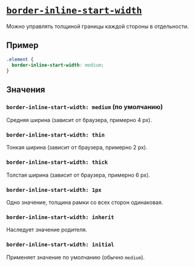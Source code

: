 # [`border-inline-start-width`](../index.md)

Можно управлять толщиной границы каждой стороны в отдельности.

## Пример

```css
.element {
  border-inline-start-width: medium;
}
```

## Значения

### `border-inline-start-width: medium` (по умолчанию)

Средняя ширина (зависит от браузера, примерно 4 px).

### `border-inline-start-width: thin`

Тонкая ширина (зависит от браузера, примерно 2 px).

### `border-inline-start-width: thick`

Толстая ширина (зависит от браузера, примерно 6 px).

### `border-inline-start-width: 1px`

Одно значение, толщина рамки со всех сторон одинаковая.

### `border-inline-start-width: inherit`

Наследует значение родителя.

### `border-inline-start-width: initial`

Применяет значение по умолчанию (обычно `medium`).
